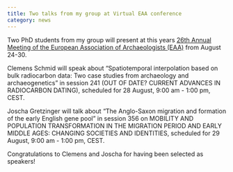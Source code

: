 ```yaml
---
title: Two talks from my group at Virtual EAA conference
category: news
---
```


Two PhD students from my group will present at this years [26th Annual Meeting of the European Association of Archaeologists (EAA)](https://www.e-a-a.org/EAA2020virtual) from August 24-30.

Clemens Schmid will speak about “Spatiotemporal interpolation based on bulk radiocarbon data: Two case studies from archaeology and archaeogenetics” in session 241 (OUT OF DATE? CURRENT ADVANCES IN RADIOCARBON DATING), scheduled for 28 August, 9:00 am - 1:00 pm, CEST.

Joscha Gretzinger will talk about “The Anglo-Saxon migration and formation of the early English gene pool” in session 356 on MOBILITY AND POPULATION TRANSFORMATION IN THE MIGRATION PERIOD AND EARLY MIDDLE AGES: CHANGING SOCIETIES AND IDENTITIES, scheduled for 29 August, 9:00 am - 1:00 pm, CEST.

Congratulations to Clemens and Joscha for having been selected as speakers!